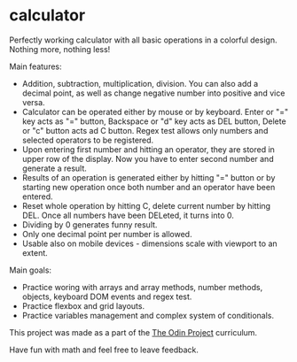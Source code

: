 # calculator

Perfectly working calculator with all basic operations in a colorful design. Nothing more, nothing less!

Main features:
- Addition, subtraction, multiplication, division. You can also add a decimal point, as well as change negative number into positive and vice versa.
- Calculator can be operated either by mouse or by keyboard. Enter or "=" key acts as "=" button, Backspace or "d" key acts as DEL button, Delete or "c" button acts ad C button. Regex test allows only numbers and selected operators to be registered.
- Upon entering first number and hitting an operator, they are stored in upper row of the display. Now you have to enter second number and generate a result. 
- Results of an operation is generated either by hitting "=" button or by starting new operation once both number and an operator have been entered.
- Reset whole operation by hitting C, delete current number by hitting DEL. Once all numbers have been DELeted, it turns into 0.
- Dividing by 0 generates funny result.
- Only one decimal point per number is allowed.
- Usable also on mobile devices - dimensions scale with viewport to an extent.

Main goals:
- Practice woring with arrays and array methods, number methods, objects, keyboard DOM events and regex test.
- Practice flexbox and grid layouts.
- Practice variables management and complex system of conditionals.

This project was made as a part of the [The Odin Project](https://www.theodinproject.com/lessons/foundations-calculator)  curriculum.

Have fun with math and feel free to leave feedback.
